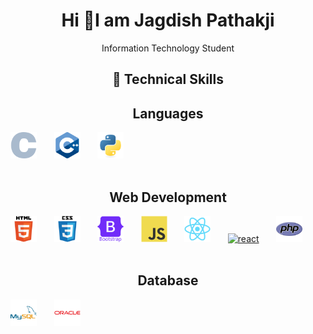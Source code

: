 <h1 style="text-align: center;">Hi 👋I am Jagdish Pathakji</h1>
<p style="text-align: center;">Information Technology Student</p>
<h2 style="text-align: center;"> 🚀 Technical Skills </h2>
<h2 style="text-align: center;"> Languages </h2>
<p><a target="_blank" href="https://raw.githubusercontent.com/devicons/devicon/master/icons/c/c-original.svg" style="display: inline-block;"><img src="https://raw.githubusercontent.com/devicons/devicon/master/icons/c/c-original.svg" alt="c" width="42" height="42" /></a> 
  &nbsp;&nbsp;&nbsp;&nbsp;&nbsp;
<a target="_blank" href="https://raw.githubusercontent.com/devicons/devicon/master/icons/cplusplus/cplusplus-original.svg" style="display: inline-block;"><img src="https://raw.githubusercontent.com/devicons/devicon/master/icons/cplusplus/cplusplus-original.svg" alt="cplusplus" width="42" height="42" /></a>
  &nbsp;&nbsp;&nbsp;&nbsp;&nbsp;
<a target="_blank" href="https://raw.githubusercontent.com/devicons/devicon/master/icons/python/python-original.svg" style="display: inline-block;"><img src="https://raw.githubusercontent.com/devicons/devicon/master/icons/python/python-original.svg" alt="python" width="42" height="42" /></a>
<br>
<br>
<h2 style="text-align: center;"> Web Development </h2>
<a target="_blank" href="https://raw.githubusercontent.com/devicons/devicon/master/icons/html5/html5-original-wordmark.svg" style="display: inline-block;"><img src="https://raw.githubusercontent.com/devicons/devicon/master/icons/html5/html5-original-wordmark.svg" alt="html5" width="42" height="42" /></a>
  &nbsp;&nbsp;&nbsp;&nbsp;&nbsp;
<a target="_blank" href="https://raw.githubusercontent.com/devicons/devicon/master/icons/css3/css3-original-wordmark.svg" style="display: inline-block;"><img src="https://raw.githubusercontent.com/devicons/devicon/master/icons/css3/css3-original-wordmark.svg" alt="css3" width="42" height="42" /></a>
  &nbsp;&nbsp;&nbsp;&nbsp;&nbsp;
<a target="_blank" href="https://raw.githubusercontent.com/devicons/devicon/master/icons/bootstrap/bootstrap-plain-wordmark.svg" style="display: inline-block;"><img src="https://raw.githubusercontent.com/devicons/devicon/master/icons/bootstrap/bootstrap-plain-wordmark.svg" alt="bootstrap" width="42" height="42" /></a>
&nbsp;&nbsp;&nbsp;&nbsp;&nbsp
<a target="_blank" href="https://raw.githubusercontent.com/devicons/devicon/master/icons/javascript/javascript-original.svg" style="display: inline-block;"><img src="https://raw.githubusercontent.com/devicons/devicon/master/icons/javascript/javascript-original.svg" alt="javascript" width="42" height="42" /></a>
  &nbsp;&nbsp;&nbsp;&nbsp;&nbsp;
<a target="_blank" href="https://raw.githubusercontent.com/devicons/devicon/master/icons/react/react-original.svg" style="display: inline-block;"><img src="https://raw.githubusercontent.com/devicons/devicon/master/icons/react/react-original.svg" alt="react" width="42" height="42" /></a>
  &nbsp;&nbsp;&nbsp;&nbsp;&nbsp;
<a target="_blank" href="https://raw.githubusercontent.com/devicons/devicon/master/icons/tailwind/tailwind-original.svg" style="display: inline-block;"><img src="https://raw.githubusercontent.com/devicons/devicon/master/icons/tailwind/tailwind-original.svg" alt="react" width="42" height="42" /></a>
  &nbsp;&nbsp;&nbsp;&nbsp;&nbsp;
<a target="_blank" href="https://raw.githubusercontent.com/devicons/devicon/master/icons/php/php-original.svg" style="display: inline-block;"><img src="https://raw.githubusercontent.com/devicons/devicon/master/icons/php/php-original.svg" alt="php" width="42" height="42" /></a>
<br>
<br>
<h2 style="text-align: center;"> Database </h2>
<a target="_blank" href="https://raw.githubusercontent.com/devicons/devicon/master/icons/mysql/mysql-original-wordmark.svg" style="display: inline-block;"><img src="https://raw.githubusercontent.com/devicons/devicon/master/icons/mysql/mysql-original-wordmark.svg" alt="mysql" width="42" height="42" /></a>
      &nbsp;&nbsp;&nbsp;&nbsp;&nbsp;
<a target="_blank" href="https://raw.githubusercontent.com/devicons/devicon/master/icons/oracle/oracle-original.svg" style="display: inline-block;"><img src="https://raw.githubusercontent.com/devicons/devicon/master/icons/oracle/oracle-original.svg" alt="oracle" width="42" height="42" /></a></p>
